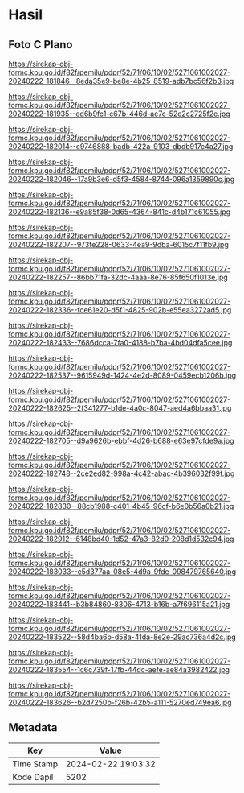 # Hasil

## Foto C Plano

https://sirekap-obj-formc.kpu.go.id/f82f/pemilu/pdpr/52/71/06/10/02/5271061002027-20240222-181846--8eda35e9-be8e-4b25-8519-adb7bc56f2b3.jpg

https://sirekap-obj-formc.kpu.go.id/f82f/pemilu/pdpr/52/71/06/10/02/5271061002027-20240222-181935--ed6b9fc1-c67b-446d-ae7c-52e2c2725f2e.jpg

https://sirekap-obj-formc.kpu.go.id/f82f/pemilu/pdpr/52/71/06/10/02/5271061002027-20240222-182014--c9746888-badb-422a-9103-dbdb917c4a27.jpg

https://sirekap-obj-formc.kpu.go.id/f82f/pemilu/pdpr/52/71/06/10/02/5271061002027-20240222-182046--17a9b3e6-d5f3-4584-8744-096a1359890c.jpg

https://sirekap-obj-formc.kpu.go.id/f82f/pemilu/pdpr/52/71/06/10/02/5271061002027-20240222-182136--e9a85f38-0d65-4364-841c-d4b171c61055.jpg

https://sirekap-obj-formc.kpu.go.id/f82f/pemilu/pdpr/52/71/06/10/02/5271061002027-20240222-182207--973fe228-0633-4ea9-9dba-6015c7f11fb9.jpg

https://sirekap-obj-formc.kpu.go.id/f82f/pemilu/pdpr/52/71/06/10/02/5271061002027-20240222-182257--86bb71fa-32dc-4aaa-8e76-85f650f1013e.jpg

https://sirekap-obj-formc.kpu.go.id/f82f/pemilu/pdpr/52/71/06/10/02/5271061002027-20240222-182336--fce61e20-d5f1-4825-902b-e55ea3272ad5.jpg

https://sirekap-obj-formc.kpu.go.id/f82f/pemilu/pdpr/52/71/06/10/02/5271061002027-20240222-182433--7686dcca-7fa0-4188-b7ba-4bd04dfa5cee.jpg

https://sirekap-obj-formc.kpu.go.id/f82f/pemilu/pdpr/52/71/06/10/02/5271061002027-20240222-182537--9615949d-1424-4e2d-8089-0459ecb1206b.jpg

https://sirekap-obj-formc.kpu.go.id/f82f/pemilu/pdpr/52/71/06/10/02/5271061002027-20240222-182625--2f341277-b1de-4a0c-8047-aed4a6bbaa31.jpg

https://sirekap-obj-formc.kpu.go.id/f82f/pemilu/pdpr/52/71/06/10/02/5271061002027-20240222-182705--d9a9626b-ebbf-4d26-b688-e63e97cfde9a.jpg

https://sirekap-obj-formc.kpu.go.id/f82f/pemilu/pdpr/52/71/06/10/02/5271061002027-20240222-182748--2ce2ed82-998a-4c42-abac-4b396032f99f.jpg

https://sirekap-obj-formc.kpu.go.id/f82f/pemilu/pdpr/52/71/06/10/02/5271061002027-20240222-182830--88cb1988-c401-4b45-96cf-b6e0b56a0b21.jpg

https://sirekap-obj-formc.kpu.go.id/f82f/pemilu/pdpr/52/71/06/10/02/5271061002027-20240222-182912--6148bd40-1d52-47a3-82d0-208d1d532c94.jpg

https://sirekap-obj-formc.kpu.go.id/f82f/pemilu/pdpr/52/71/06/10/02/5271061002027-20240222-183033--e5d377aa-08e5-4d9a-9fde-098479765640.jpg

https://sirekap-obj-formc.kpu.go.id/f82f/pemilu/pdpr/52/71/06/10/02/5271061002027-20240222-183441--b3b84860-8306-4713-b16b-a7f696115a21.jpg

https://sirekap-obj-formc.kpu.go.id/f82f/pemilu/pdpr/52/71/06/10/02/5271061002027-20240222-183522--58d4ba6b-d58a-41da-8e2e-29ac736a4d2c.jpg

https://sirekap-obj-formc.kpu.go.id/f82f/pemilu/pdpr/52/71/06/10/02/5271061002027-20240222-183554--1c6c739f-17fb-44dc-aefe-ae84a3982422.jpg

https://sirekap-obj-formc.kpu.go.id/f82f/pemilu/pdpr/52/71/06/10/02/5271061002027-20240222-183626--b2d7250b-f26b-42b5-a111-5270ed749ea6.jpg


## Metadata

| Key        | Value               |
| ---------- | ------------------- |
| Time Stamp | 2024-02-22 19:03:32 |
| Kode Dapil | 5202                |



